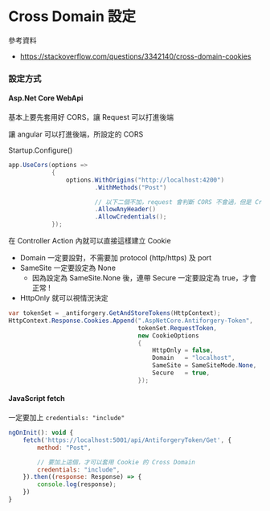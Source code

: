 # Cross Domain 設定

參考資料
- https://stackoverflow.com/questions/3342140/cross-domain-cookies

### 設定方式

#### Asp.Net Core WebApi

基本上要先套用好 CORS，讓 Request 可以打進後端

讓 angular 可以打進後端，所設定的 CORS

Startup.Configure()

```csharp
app.UseCors(options =>
            {
                options.WithOrigins("http://localhost:4200")
                        .WithMethods("Post")

                        // 以下二個不加，request 會判斷 CORS 不會過，但是 Cross Domain Cookie 是可以設定成功的 !!
                        .AllowAnyHeader()
                        .AllowCredentials();
            });
```

在 Controller Action 內就可以直接這樣建立 Cookie

  - Domain 一定要設對，不需要加 protocol (http/https) 及 port
  - SameSite 一定要設定為 None
    - 因為設定為 SameSite.None 後，連帶 Secure 一定要設定為 true，才會正常 !
  - HttpOnly 就可以視情況決定

```csharp
var tokenSet = _antiforgery.GetAndStoreTokens(HttpContext);
HttpContext.Response.Cookies.Append(".AspNetCore.Antiforgery-Token",
                                    tokenSet.RequestToken,
                                    new CookieOptions
                                    {
                                        HttpOnly = false,
                                        Domain   = "localhost",
                                        SameSite = SameSiteMode.None,
                                        Secure   = true,
                                    });
```

#### JavaScript fetch

一定要加上 `credentials: "include"`

```js
ngOnInit(): void {
    fetch('https://localhost:5001/api/AntiforgeryToken/Get', {
        method: "Post",

        // 要加上這個，才可以套用 Cookie 的 Cross Domain
        credentials: "include",
    }).then((response: Response) => {
        console.log(response);
    })
}
```
